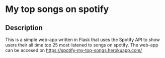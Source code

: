 # My top songs on spotify

## Description

This is a simple web-app written in Flask that uses the Spotify API to show users their all time top 25 most listened to songs on spotify. The web-app can be accesed on https://spotify-my-top-songs.herokuapp.com/